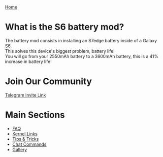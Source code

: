 [Home](/index.md)

# What is the S6 battery mod?
The battery mod consists in installing an S7edge battery inside of a Galaxy S6. <br/>
This solves this device's biggest problem, battery life! <br/>
You will go from your 2550mAh battery to a 3600mAh battery, this is a 41% increase in battery life!

# Join Our Community
[Telegram Invite Link](https://t.me/BatteryMod)

# Main Sections
- [FAQ](/faq.md)
- [Kernel Links](/links.md)
- [Tips & Tricks](/statsreset.md)
- [Chat Commands](/commands.md)
- [Gallery](/gallery.md)
